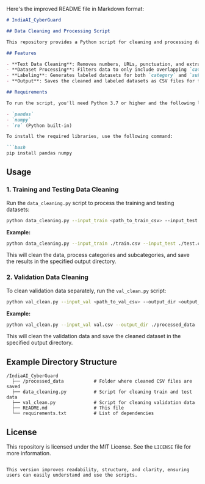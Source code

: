 Here's the improved README file in Markdown format:

```markdown
# IndiaAI_CyberGuard

## Data Cleaning and Processing Script

This repository provides a Python script for cleaning and processing datasets in preparation for classification tasks. The script handles data cleaning by removing unnecessary elements from text, processes the data based on `category` and `sub_category`, and generates labeled CSV files for both training and testing.

## Features

- **Text Data Cleaning**: Removes numbers, URLs, punctuation, and extra whitespace from the text.
- **Dataset Processing**: Filters data to only include overlapping `categories` and `sub_categories` between training and testing datasets.
- **Labeling**: Generates labeled datasets for both `category` and `sub_category` for easy integration into machine learning models.
- **Output**: Saves the cleaned and labeled datasets as CSV files for further processing.

## Requirements

To run the script, you'll need Python 3.7 or higher and the following libraries:

- `pandas`
- `numpy`
- `re` (Python built-in)

To install the required libraries, use the following command:

```bash
pip install pandas numpy
```

## Usage

### 1. Training and Testing Data Cleaning

Run the `data_cleaning.py` script to process the training and testing datasets:

```bash
python data_cleaning.py --input_train <path_to_train_csv> --input_test <path_to_test_csv> --output_dir <output_directory>
```

**Example:**

```bash
python data_cleaning.py --input_train ./train.csv --input_test ./test.csv --output_dir ./processed_data
```

This will clean the data, process categories and subcategories, and save the results in the specified output directory.

### 2. Validation Data Cleaning

To clean validation data separately, run the `val_clean.py` script:

```bash
python val_clean.py --input_val <path_to_val_csv> --output_dir <output_directory>
```

**Example:**

```bash
python val_clean.py --input_val val.csv --output_dir ./processed_data
```

This will clean the validation data and save the cleaned dataset in the specified output directory.

## Example Directory Structure

```
/IndiaAI_CyberGuard
  ├── /processed_data           # Folder where cleaned CSV files are saved
  ├── data_cleaning.py          # Script for cleaning train and test data
  ├── val_clean.py              # Script for cleaning validation data
  ├── README.md                 # This file
  └── requirements.txt          # List of dependencies
```

## License

This repository is licensed under the MIT License. See the `LICENSE` file for more information.
```

This version improves readability, structure, and clarity, ensuring users can easily understand and use the scripts.
